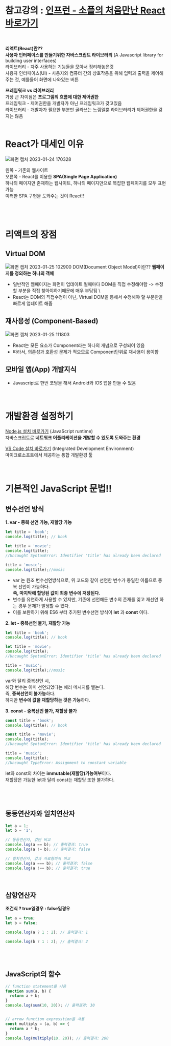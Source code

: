 # 참고강의 : [인프런 - 소플의 처음만난 React 바로가기](https://www.inflearn.com/course/%EC%B2%98%EC%9D%8C-%EB%A7%8C%EB%82%9C-%EB%A6%AC%EC%95%A1%ED%8A%B8)
<br>

**리액트(React)란??** \
**사용자 인터페이스를 만들기위한 자바스크립트 라이브러리** (A Javascript library for building user interfaces) \
라이브러리 - 자주 사용하는 기능들을 모아서 정리해놓은것 \
사용자 인터페이스(UI) - 사용자와 컴퓨터 간의 상호작용을 위해 입력과 출력을 제어해주는 것, 예를들어 화면에 나와있는 버튼

**프레임워크 vs 라이브러리** \
가장 큰 차이점은 **프로그램의 흐름에 대한 제어권한** \
프레임워크 - 제어권한을 개발자가 아닌 프레임워크가 갖고있음 \
라이브러리 - 개발자가 필요한 부분만 골라쓰는 느낌일뿐 라이브러리가 제어권한을 갖지는 않음
<br><br>

# React가 대세인 이유
![화면 캡처 2023-01-24 170328](https://user-images.githubusercontent.com/114986610/214280038-084dfa7f-93ec-44a1-9667-a809427b5dca.png)

왼쪽 - 기존의 웹사이트 \
오른쪽 - React를 이용한 **SPA(Single Page Application)** \
하나의 페이지만 존재하는 웹사이트, 하나의 페이지만으로 복잡한 웹페이지를 모두 표현 가능 \
이러한 SPA 구현을 도와주는 것이 React!!
<br><br><br><br>


# 리액트의 장점
## Virtual DOM
![화면 캡처 2023-01-25 102900](https://user-images.githubusercontent.com/114986610/214459884-502d4a82-db14-4221-bb51-292a79efe2fa.png)
DOM(Document Object Model)이란?? **웹페이지를 정의하는 하나의 객체**
- 일반적인 웹페이지는 화면이 업데이트 될때마다 DOM을 직접 수정해야함 -> 수정할 부분을 직접 찾아야하기때문에 매우 부담됨 \
- React는 DOM의 직접수정이 아닌, Virtual DOM을 통해서 수정해야 할 부분만을 빠르게 업데이트 해줌

## 재사용성 (Component-Based)
![화면 캡처 2023-01-25 111803](https://user-images.githubusercontent.com/114986610/214465834-40372fcc-723d-4b9b-84b9-35e4e52249e5.png)
- React는 모든 요소가 Component라는 하나의 개념으로 구성되어 있음
- 따라서, 의존성과 호환성 문제가 적으므로 Component단위로 재사용이 용이함

## 모바일 앱(App) 개발지식
- Javascript로 한번 코딩을 해서 Android와 IOS 앱을 만들 수 있음
<br><br><br>

# 개발환경 설정하기
[Node.js 설치 바로가기](https://nodejs.org/ko/download/) (JavaScript runtime) \
자바스크립트로 **네트워크 어플리케이션을 개발할 수 있도록 도와주는 환경**

[VS Code 설치 바로가기](https://code.visualstudio.com/) (Integrated Development Environment) \
마이크로소프트에서 제공하는 통합 개발환경 툴
<br><br><br>


# 기본적인 JavaScript 문법!!
## 변수선언 방식
**1. var - 중복 선언 가능, 재할당 가능**
```javascript
let title = 'book';
console.log(title); // book

let title = 'movie';
console.log(title); 
//Uncaught SyntaxError: Identifier 'title' has already been declared

title = 'music';
console.log(title);//music
```
- var 는 원조 변수선언방식으로, 위 코드와 같이 선언한 변수가 동일한 이름으로 중복 선언이 가능하다. \
**즉, 마지막에 할당된 값이 최종 변수에 저장된다.**
- 변수를 유연하게 사용할 수 있지만, 기존에 선언해둔 변수의 존재를 잊고 재선언 하는 경우 문제가 발생할 수 있다.
- 이를 보완하기 위해 ES6 부터 추가된 변수선언 방식이 **let** 과 **const** 이다.

**2. let - 중복선언 불가, 재할당 가능**
```javascript
let title = 'book';
console.log(title); // book

let title = 'movie';
console.log(title); 
//Uncaught SyntaxError: Identifier 'title' has already been declared

title = 'music';
console.log(title);//music
```
var와 달리 중복선언 시, \
해당 변수는 이미 선언되었다는 에러 메시지를 뱉는다. \
즉, **중복선언이 불가능**하다. \
하지만 **변수에 값을 재할당하는 것은 가능**하다.

**3. const - 중복선언 불가, 재할당 불가**
```javascript
const title = 'book';
console.log(title); // book

const title = 'movie';
console.log(title); 
//Uncaught SyntaxError: Identifier 'title' has already been declared

title = 'music';
console.log(title);
//Uncaught TypeError: Assignment to constant variable
```
let와 const의 차이는 **immutable(재할당)가능여부**이다. \
재할당은 가능한 let과 달리 const는 재할당 또한 불가하다.
<br><br><br><br>


## 동등연산자와 일치연산자
```javascript
let a = 1;
let b = '1';

// 동등연산자, 값만 비교
console.log(a == b); // 출력결과: true
console.log(a != b); // 출력결과: false

// 일치연산자, 값과 자료형까지 비교
console.log(a === b); // 출력결과: false
console.log(a !== b); // 출력결과: true
```
<br>


## 삼항연산자
**조건식 ? true일경우 : false일경우**
```javascript
let a = true;
let b = false;

console.log(a ? 1 : 2); // 출력결과: 1

console.log(b ? 1 : 2); // 출력결과: 2
```
<br><br>


## JavaScript의 함수
```javascript
// function statement를 사용
function sum(a, b) {
  return a + b;
}
console.log(sum(10, 20)); // 출력결과: 30


// arrow function expresstion을 사용
const multiply = (a, b) => {
  return a * b;
}
console.log(multiply(10. 20)); // 출력결과: 200
```
